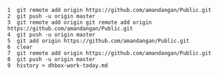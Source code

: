     1  git remote add origin https://github.com/amandangan/Public.git
    2  git push -u origin master
    3  git remote add origin git remote add origin https://github.com/amandangan/Public.git
    4  git push -u origin master
    5  git add origin https://github.com/amandangan/Public.git
    6  clear
    7  git remote add origin https://github.com/amandangan/Public.git
    8  git push -u origin master
    9  history > dhbox-work-today.md
